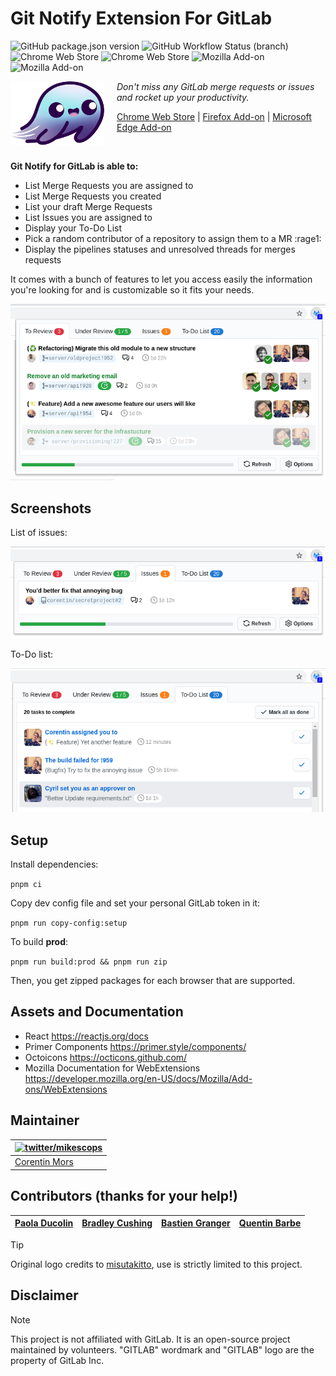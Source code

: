 # Git Notify Extension For GitLab

![GitHub package.json version](https://img.shields.io/github/package-json/v/mikescops/git-notify-extension) ![GitHub Workflow Status (branch)](https://img.shields.io/github/actions/workflow/status/mikescops/git-notify-extension/pr-validation.yml?branch=master) ![Chrome Web Store](https://img.shields.io/chrome-web-store/v/ekfpkkhpemajcbniegjicehdphdabhop) ![Chrome Web Store](https://img.shields.io/chrome-web-store/users/ekfpkkhpemajcbniegjicehdphdabhop) ![Mozilla Add-on](https://img.shields.io/amo/v/gitlab-notify) ![Mozilla Add-on](https://img.shields.io/amo/users/gitlab-notify)

<img src="./assets/icons/git-ghost.png" align="left" alt="image" style="width:150px;height:auto;float:left;padding-right:20px;">

_Don't miss any GitLab merge requests or issues and rocket up your productivity._

[Chrome Web Store](https://chrome.google.com/webstore/detail/ekfpkkhpemajcbniegjicehdphdabhop) | [Firefox Add-on](https://addons.mozilla.org/en-US/firefox/addon/gitlab-notify/) | [Microsoft Edge Add-on](https://microsoftedge.microsoft.com/addons/detail/jjnpgaeopmlbaacjkedohiehmeopjoed)

<br clear="left"/>

**Git Notify for GitLab is able to:**

-   List Merge Requests you are assigned to
-   List Merge Requests you created
-   List your draft Merge Requests
-   List Issues you are assigned to
-   Display your To-Do List
-   Pick a random contributor of a repository to assign them to a MR :rage1:
-   Display the pipelines statuses and unresolved threads for merges requests

It comes with a bunch of features to let you access easily the information you're looking for and is customizable so it fits your needs.

![Preview of the browser extension: 23/09/2020](./previews/preview-reviews.png)

## Screenshots

List of issues:

![Preview of the issues: 23/09/2020](./previews/preview-issues.png)

To-Do list:

![Preview of the todo: 23/09/2020](./previews/preview-todo.png)

## Setup

Install dependencies:

`pnpm ci`

Copy dev config file and set your personal GitLab token in it:

`pnpm run copy-config:setup`

To build **prod**:

`pnpm run build:prod && pnpm run zip`

Then, you get zipped packages for each browser that are supported.

## Assets and Documentation

-   React https://reactjs.org/docs
-   Primer Components https://primer.style/components/
-   Octoicons https://octicons.github.com/
-   Mozilla Documentation for WebExtensions https://developer.mozilla.org/en-US/docs/Mozilla/Add-ons/WebExtensions

## Maintainer

| [![twitter/mikescops](https://avatars0.githubusercontent.com/u/4266283?s=100&v=4)](https://pixelswap.fr 'Personal Website') |
| --------------------------------------------------------------------------------------------------------------------------- |
| [Corentin Mors](https://pixelswap.fr/)                                                                                      |

## Contributors (thanks for your help!)

| [Paola Ducolin](https://github.com/pducolin) | [Bradley Cushing](https://github.com/bradcush) | [Bastien Granger](https://github.com/bastienGranger) | [Quentin Barbe](https://github.com/forty) |
| -------------------------------------------- | ---------------------------------------------- | ---------------------------------------------------- | ----------------------------------------- |

> [!TIP]
> Original logo credits to [misutakitto](https://www.instagram.com/misutakitto/), use is strictly limited to this project.

## Disclaimer

> [!NOTE]
> This project is not affiliated with GitLab. It is an open-source project maintained by volunteers.
> "GITLAB" wordmark and "GITLAB" logo are the property of GitLab Inc.
